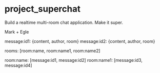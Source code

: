 # project_superchat
Build a realtime multi-room chat application. Make it super.

Mark + Egle

message:id1: {content, author, room}
message:id2: {content, author, room}

rooms: [room:name, room:name1, room:name2]

room:name: [message:id1, message:id2]
room:name1: [message:id3, message:id4]

